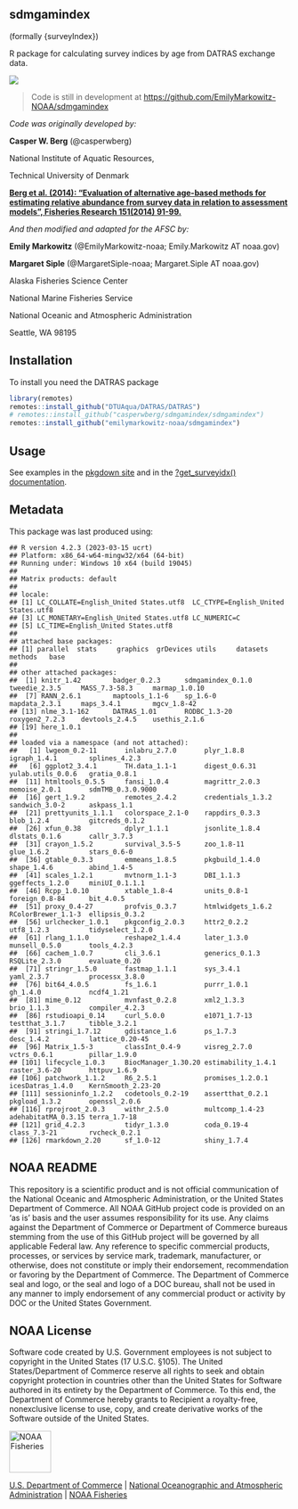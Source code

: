 <!-- README.md is generated from README.Rmd. Please edit that file -->

## sdmgamindex

(formally {surveyIndex})

R package for calculating survey indices by age from DATRAS exchange
data.

[![](https://img.shields.io/github/last-commit/EmilyMarkowitz-NOAA/sdmgamindex.svg)](https://github.com/EmilyMarkowitz-NOAA/sdmgamindex/commits/main)

> Code is still in development at
> <https://github.com/EmilyMarkowitz-NOAA/sdmgamindex>

*Code was originally developed by:*

**Casper W. Berg** (@casperwberg)

National Institute of Aquatic Resources,

Technical University of Denmark

[**Berg et al. (2014): “Evaluation of alternative age-based methods for
estimating relative abundance from survey data in relation to assessment
models”, Fisheries Research 151(2014)
91-99.**](https://doi.org/10.1016/j.fishres.2013.10.005)

*And then modified and adapted for the AFSC by:*

**Emily Markowitz** (@EmilyMarkowitz-noaa; Emily.Markowitz AT noaa.gov)

**Margaret Siple** (@MargaretSiple-noaa; Margaret.Siple AT noaa.gov)

Alaska Fisheries Science Center

National Marine Fisheries Service

National Oceanic and Atmospheric Administration

Seattle, WA 98195

## Installation

To install you need the DATRAS package

``` r
library(remotes)
remotes::install_github("DTUAqua/DATRAS/DATRAS")
# remotes::install_github("casperwberg/sdmgamindex/sdmgamindex")
remotes::install_github("emilymarkowitz-noaa/sdmgamindex")
```

## Usage

See examples in the [pkgdown
site](https://EmilyMarkowitz-NOAA.github.io/sdmgamindex/) and in the
[?get_surveyidx()
documentation](https://emilymarkowitz-noaa.github.io/sdmgamindex/reference/get_surveyidx.html).

## Metadata

This package was last produced using:

    ## R version 4.2.3 (2023-03-15 ucrt)
    ## Platform: x86_64-w64-mingw32/x64 (64-bit)
    ## Running under: Windows 10 x64 (build 19045)
    ## 
    ## Matrix products: default
    ## 
    ## locale:
    ## [1] LC_COLLATE=English_United States.utf8  LC_CTYPE=English_United States.utf8   
    ## [3] LC_MONETARY=English_United States.utf8 LC_NUMERIC=C                          
    ## [5] LC_TIME=English_United States.utf8    
    ## 
    ## attached base packages:
    ## [1] parallel  stats     graphics  grDevices utils     datasets  methods   base     
    ## 
    ## other attached packages:
    ##  [1] knitr_1.42        badger_0.2.3      sdmgamindex_0.1.0 tweedie_2.3.5     MASS_7.3-58.3     marmap_1.0.10    
    ##  [7] RANN_2.6.1        maptools_1.1-6    sp_1.6-0          mapdata_2.3.1     maps_3.4.1        mgcv_1.8-42      
    ## [13] nlme_3.1-162      DATRAS_1.01       RODBC_1.3-20      roxygen2_7.2.3    devtools_2.4.5    usethis_2.1.6    
    ## [19] here_1.0.1       
    ## 
    ## loaded via a namespace (and not attached):
    ##   [1] lwgeom_0.2-11       inlabru_2.7.0       plyr_1.8.8          igraph_1.4.1        splines_4.2.3      
    ##   [6] ggplot2_3.4.1       TH.data_1.1-1       digest_0.6.31       yulab.utils_0.0.6   gratia_0.8.1       
    ##  [11] htmltools_0.5.5     fansi_1.0.4         magrittr_2.0.3      memoise_2.0.1       sdmTMB_0.3.0.9000  
    ##  [16] gert_1.9.2          remotes_2.4.2       credentials_1.3.2   sandwich_3.0-2      askpass_1.1        
    ##  [21] prettyunits_1.1.1   colorspace_2.1-0    rappdirs_0.3.3      blob_1.2.4          gitcreds_0.1.2     
    ##  [26] xfun_0.38           dplyr_1.1.1         jsonlite_1.8.4      dlstats_0.1.6       callr_3.7.3        
    ##  [31] crayon_1.5.2        survival_3.5-5      zoo_1.8-11          glue_1.6.2          stars_0.6-0        
    ##  [36] gtable_0.3.3        emmeans_1.8.5       pkgbuild_1.4.0      shape_1.4.6         abind_1.4-5        
    ##  [41] scales_1.2.1        mvtnorm_1.1-3       DBI_1.1.3           ggeffects_1.2.0     miniUI_0.1.1.1     
    ##  [46] Rcpp_1.0.10         xtable_1.8-4        units_0.8-1         foreign_0.8-84      bit_4.0.5          
    ##  [51] proxy_0.4-27        profvis_0.3.7       htmlwidgets_1.6.2   RColorBrewer_1.1-3  ellipsis_0.3.2     
    ##  [56] urlchecker_1.0.1    pkgconfig_2.0.3     httr2_0.2.2         utf8_1.2.3          tidyselect_1.2.0   
    ##  [61] rlang_1.1.0         reshape2_1.4.4      later_1.3.0         munsell_0.5.0       tools_4.2.3        
    ##  [66] cachem_1.0.7        cli_3.6.1           generics_0.1.3      RSQLite_2.3.0       evaluate_0.20      
    ##  [71] stringr_1.5.0       fastmap_1.1.1       sys_3.4.1           yaml_2.3.7          processx_3.8.0     
    ##  [76] bit64_4.0.5         fs_1.6.1            purrr_1.0.1         gh_1.4.0            ncdf4_1.21         
    ##  [81] mime_0.12           mvnfast_0.2.8       xml2_1.3.3          brio_1.1.3          compiler_4.2.3     
    ##  [86] rstudioapi_0.14     curl_5.0.0          e1071_1.7-13        testthat_3.1.7      tibble_3.2.1       
    ##  [91] stringi_1.7.12      gdistance_1.6       ps_1.7.3            desc_1.4.2          lattice_0.20-45    
    ##  [96] Matrix_1.5-3        classInt_0.4-9      visreg_2.7.0        vctrs_0.6.1         pillar_1.9.0       
    ## [101] lifecycle_1.0.3     BiocManager_1.30.20 estimability_1.4.1  raster_3.6-20       httpuv_1.6.9       
    ## [106] patchwork_1.1.2     R6_2.5.1            promises_1.2.0.1    icesDatras_1.4.0    KernSmooth_2.23-20 
    ## [111] sessioninfo_1.2.2   codetools_0.2-19    assertthat_0.2.1    pkgload_1.3.2       openssl_2.0.6      
    ## [116] rprojroot_2.0.3     withr_2.5.0         multcomp_1.4-23     adehabitatMA_0.3.15 terra_1.7-18       
    ## [121] grid_4.2.3          tidyr_1.3.0         coda_0.19-4         class_7.3-21        rvcheck_0.2.1      
    ## [126] rmarkdown_2.20      sf_1.0-12           shiny_1.7.4

## NOAA README

This repository is a scientific product and is not official
communication of the National Oceanic and Atmospheric Administration, or
the United States Department of Commerce. All NOAA GitHub project code
is provided on an ‘as is’ basis and the user assumes responsibility for
its use. Any claims against the Department of Commerce or Department of
Commerce bureaus stemming from the use of this GitHub project will be
governed by all applicable Federal law. Any reference to specific
commercial products, processes, or services by service mark, trademark,
manufacturer, or otherwise, does not constitute or imply their
endorsement, recommendation or favoring by the Department of Commerce.
The Department of Commerce seal and logo, or the seal and logo of a DOC
bureau, shall not be used in any manner to imply endorsement of any
commercial product or activity by DOC or the United States Government.

## NOAA License

Software code created by U.S. Government employees is not subject to
copyright in the United States (17 U.S.C. §105). The United
States/Department of Commerce reserve all rights to seek and obtain
copyright protection in countries other than the United States for
Software authored in its entirety by the Department of Commerce. To this
end, the Department of Commerce hereby grants to Recipient a
royalty-free, nonexclusive license to use, copy, and create derivative
works of the Software outside of the United States.

<img src="https://raw.githubusercontent.com/nmfs-general-modeling-tools/nmfspalette/main/man/figures/noaa-fisheries-rgb-2line-horizontal-small.png" alt="NOAA Fisheries" height="75"/>

[U.S. Department of Commerce](https://www.commerce.gov/) \| [National
Oceanographic and Atmospheric Administration](https://www.noaa.gov) \|
[NOAA Fisheries](https://www.fisheries.noaa.gov/)
